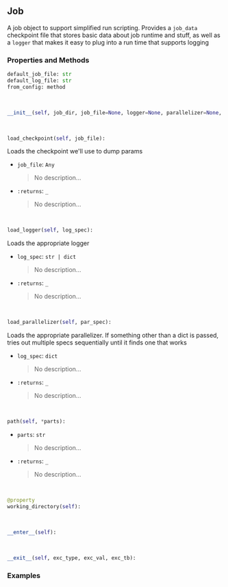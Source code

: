 ## <a id="McUtils.Scaffolding.Jobs.Job">Job</a>
A job object to support simplified run scripting.
Provides a `job_data` checkpoint file that stores basic
data about job runtime and stuff, as well as a `logger` that
makes it easy to plug into a run time that supports logging

### Properties and Methods
```python
default_job_file: str
default_log_file: str
from_config: method
```
<a id="McUtils.Scaffolding.Jobs.Job.__init__" class="docs-object-method">&nbsp;</a>
```python
__init__(self, job_dir, job_file=None, logger=None, parallelizer=None, job_parameters=None): 
```

<a id="McUtils.Scaffolding.Jobs.Job.load_checkpoint" class="docs-object-method">&nbsp;</a>
```python
load_checkpoint(self, job_file): 
```
Loads the checkpoint we'll use to dump params
- `job_file`: `Any`
    >No description...
- `:returns`: `_`
    >No description...

<a id="McUtils.Scaffolding.Jobs.Job.load_logger" class="docs-object-method">&nbsp;</a>
```python
load_logger(self, log_spec): 
```
Loads the appropriate logger
- `log_spec`: `str | dict`
    >No description...
- `:returns`: `_`
    >No description...

<a id="McUtils.Scaffolding.Jobs.Job.load_parallelizer" class="docs-object-method">&nbsp;</a>
```python
load_parallelizer(self, par_spec): 
```
Loads the appropriate parallelizer.
        If something other than a dict is passed,
        tries out multiple specs sequentially until it finds one that works
- `log_spec`: `dict`
    >No description...
- `:returns`: `_`
    >No description...

<a id="McUtils.Scaffolding.Jobs.Job.path" class="docs-object-method">&nbsp;</a>
```python
path(self, *parts): 
```

- `parts`: `str`
    >No description...
- `:returns`: `_`
    >No description...

<a id="McUtils.Scaffolding.Jobs.Job.working_directory" class="docs-object-method">&nbsp;</a>
```python
@property
working_directory(self): 
```

<a id="McUtils.Scaffolding.Jobs.Job.__enter__" class="docs-object-method">&nbsp;</a>
```python
__enter__(self): 
```

<a id="McUtils.Scaffolding.Jobs.Job.__exit__" class="docs-object-method">&nbsp;</a>
```python
__exit__(self, exc_type, exc_val, exc_tb): 
```

### Examples


